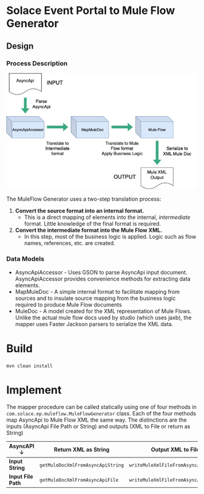 # Solace Event Portal to Mule Flow Generator

## Design

### Process Description
![AsyncApi to MuleFlow Generator Process](images/Solace-EP-to-Mule-Process.jpg)

The MuleFlow Generator uses a two-step translation process:
1. **Convert the source format into an internal format.**
    - This is a direct mapping of elements into the internal, *intermediate* format. Little knowledge of the final format is required.
2. **Convert the intermediate format into the Mule Flow XML.**
    - In this step, most of the business logic is applied. Logic such as flow names, references, etc. are created.

### Data Models

* AsyncApiAccessor - Uses GSON to parse AsyncApi input document. AsyncApiAccessor provides convenience methods for extracting data elements.
* MapMuleDoc - A simple internal format to facilitate mapping from sources and to insulate source mapping from the business logic required to produce Mule Flow documents
* MuleDoc - A model created for the XML representation of Mule Flows. Unlike the actual mule flow docs used by studio (which uses jaxb), the mapper uses Faster Jackson parsers to serialize the XML data.

# Build

`mvn clean install`

# Implement

The mapper procedure can be called statically using one of four methods in `com.solace.ep.muleflow.MuleFlowGenerator` class. Each of the four methods map AsyncApi to Mule Flow XML the same way. The distinctions are the inputs (AsyncApi File Path or String) and outputs (XML to File or return as String)

|**AsyncAPI &darr;**|**Return XML as String**|**Output XML to File**|
|---|---|---|
|**Input String**|`getMuleDocXmlFromAsyncApiString`|`writeMuleXmlFileFromAsyncApiString`|
|**Input File Path**|`getMuleDocXmlFromAsyncApiFile`|`writeMuleXmlFileFromAsyncApiFile`|



